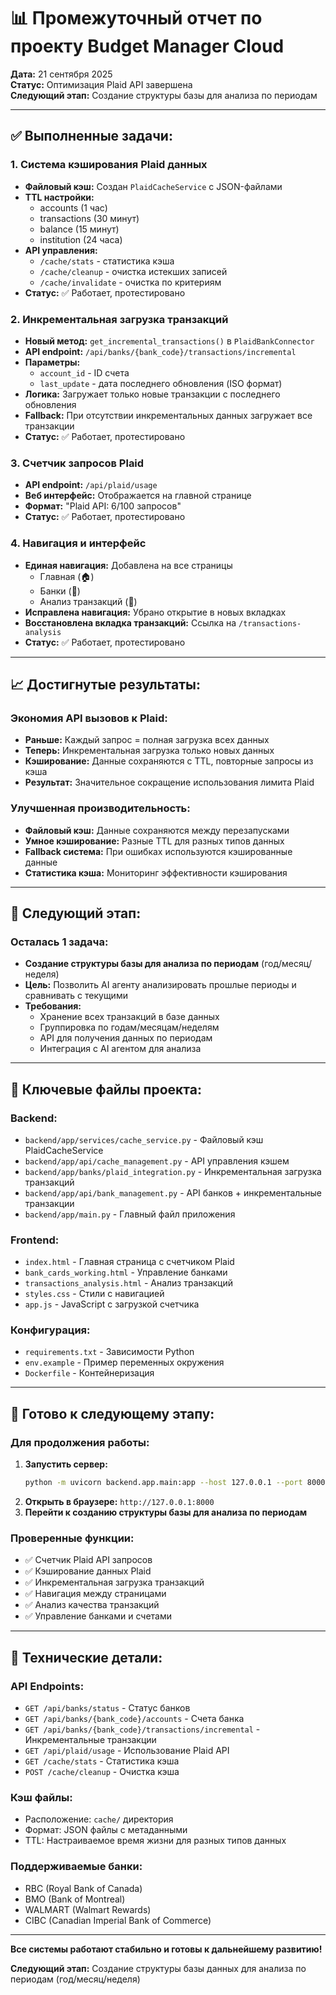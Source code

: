 # 📊 Промежуточный отчет по проекту Budget Manager Cloud

**Дата:** 21 сентября 2025  
**Статус:** Оптимизация Plaid API завершена  
**Следующий этап:** Создание структуры базы для анализа по периодам

---

## ✅ Выполненные задачи:

### 1. Система кэширования Plaid данных
- **Файловый кэш:** Создан `PlaidCacheService` с JSON-файлами
- **TTL настройки:** 
  - accounts (1 час)
  - transactions (30 минут) 
  - balance (15 минут)
  - institution (24 часа)
- **API управления:** 
  - `/cache/stats` - статистика кэша
  - `/cache/cleanup` - очистка истекших записей
  - `/cache/invalidate` - очистка по критериям
- **Статус:** ✅ Работает, протестировано

### 2. Инкрементальная загрузка транзакций
- **Новый метод:** `get_incremental_transactions()` в `PlaidBankConnector`
- **API endpoint:** `/api/banks/{bank_code}/transactions/incremental`
- **Параметры:** 
  - `account_id` - ID счета
  - `last_update` - дата последнего обновления (ISO формат)
- **Логика:** Загружает только новые транзакции с последнего обновления
- **Fallback:** При отсутствии инкрементальных данных загружает все транзакции
- **Статус:** ✅ Работает, протестировано

### 3. Счетчик запросов Plaid
- **API endpoint:** `/api/plaid/usage`
- **Веб интерфейс:** Отображается на главной странице
- **Формат:** "Plaid API: 6/100 запросов"
- **Статус:** ✅ Работает, протестировано

### 4. Навигация и интерфейс
- **Единая навигация:** Добавлена на все страницы
  - Главная (🏠)
  - Банки (🏦) 
  - Анализ транзакций (💸)
- **Исправлена навигация:** Убрано открытие в новых вкладках
- **Восстановлена вкладка транзакций:** Ссылка на `/transactions-analysis`
- **Статус:** ✅ Работает, протестировано

---

## 📈 Достигнутые результаты:

### Экономия API вызовов к Plaid:
- **Раньше:** Каждый запрос = полная загрузка всех данных
- **Теперь:** Инкрементальная загрузка только новых данных
- **Кэширование:** Данные сохраняются с TTL, повторные запросы из кэша
- **Результат:** Значительное сокращение использования лимита Plaid

### Улучшенная производительность:
- **Файловый кэш:** Данные сохраняются между перезапусками
- **Умное кэширование:** Разные TTL для разных типов данных
- **Fallback система:** При ошибках используются кэшированные данные
- **Статистика кэша:** Мониторинг эффективности кэширования

---

## 🔄 Следующий этап:

### Осталась 1 задача:
- **Создание структуры базы для анализа по периодам** (год/месяц/неделя)
- **Цель:** Позволить AI агенту анализировать прошлые периоды и сравнивать с текущими
- **Требования:**
  - Хранение всех транзакций в базе данных
  - Группировка по годам/месяцам/неделям
  - API для получения данных по периодам
  - Интеграция с AI агентом для анализа

---

## 📁 Ключевые файлы проекта:

### Backend:
- `backend/app/services/cache_service.py` - Файловый кэш PlaidCacheService
- `backend/app/api/cache_management.py` - API управления кэшем
- `backend/app/banks/plaid_integration.py` - Инкрементальная загрузка транзакций
- `backend/app/api/bank_management.py` - API банков + инкрементальные транзакции
- `backend/app/main.py` - Главный файл приложения

### Frontend:
- `index.html` - Главная страница с счетчиком Plaid
- `bank_cards_working.html` - Управление банками
- `transactions_analysis.html` - Анализ транзакций
- `styles.css` - Стили с навигацией
- `app.js` - JavaScript с загрузкой счетчика

### Конфигурация:
- `requirements.txt` - Зависимости Python
- `env.example` - Пример переменных окружения
- `Dockerfile` - Контейнеризация

---

## 🚀 Готово к следующему этапу:

### Для продолжения работы:
1. **Запустить сервер:** 
   ```bash
   python -m uvicorn backend.app.main:app --host 127.0.0.1 --port 8000 --reload
   ```
2. **Открыть в браузере:** `http://127.0.0.1:8000`
3. **Перейти к созданию структуры базы для анализа по периодам**

### Проверенные функции:
- ✅ Счетчик Plaid API запросов
- ✅ Кэширование данных Plaid
- ✅ Инкрементальная загрузка транзакций
- ✅ Навигация между страницами
- ✅ Анализ качества транзакций
- ✅ Управление банками и счетами

---

## 📝 Технические детали:

### API Endpoints:
- `GET /api/banks/status` - Статус банков
- `GET /api/banks/{bank_code}/accounts` - Счета банка
- `GET /api/banks/{bank_code}/transactions/incremental` - Инкрементальные транзакции
- `GET /api/plaid/usage` - Использование Plaid API
- `GET /cache/stats` - Статистика кэша
- `POST /cache/cleanup` - Очистка кэша

### Кэш файлы:
- Расположение: `cache/` директория
- Формат: JSON файлы с метаданными
- TTL: Настраиваемое время жизни для разных типов данных

### Поддерживаемые банки:
- RBC (Royal Bank of Canada)
- BMO (Bank of Montreal) 
- WALMART (Walmart Rewards)
- CIBC (Canadian Imperial Bank of Commerce)

---

**Все системы работают стабильно и готовы к дальнейшему развитию!**

**Следующий этап:** Создание структуры базы данных для анализа по периодам (год/месяц/неделя)

